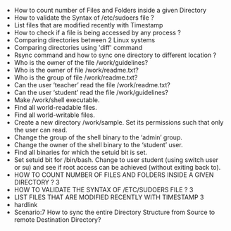 - How to count number of Files and Folders inside a given Directory
- How to validate the Syntax of /etc/sudoers file ?
- List files that are modified recently with Timestamp
- How to check if a file is being accessed by any process ?
- Comparing directories between 2 Linux systems
- Comparing directories using 'diff' command
- Rsync command and how to sync one directory to different location ?
- Who is the owner of the file /work/guidelines?
- Who is the owner of file /work/readme.txt?
- Who is the group of file /work/readme.txt?
- Can the user ‘teacher’ read the file /work/readme.txt?
- Can the user ‘student’ read the file /work/guidelines?
- Make /work/shell executable.
- Find all world-readable files.
- Find all world-writable files.
- Create a new directory /work/sample. Set its permissions such that only the user can read.
- Change the group of the shell binary to the ‘admin’ group.
- Change the owner of the shell binary to the ‘student’ user.
- Find all binaries for which the setuid bit is set.
- Set setuid bit for /bin/bash. Change to user student (using switch user or su) and see if root access can be achieved (without exiting back to).
- HOW TO COUNT NUMBER OF FILES AND FOLDERS INSIDE A GIVEN DIRECTORY ?	3
- HOW TO VALIDATE THE SYNTAX OF /ETC/SUDOERS FILE ?	3
- LIST FILES THAT ARE MODIFIED RECENTLY WITH TIMESTAMP	3
- hardlink
- Scenario:7 How to sync  the entire Directory Structure from Source to  remote Destination Directory?

